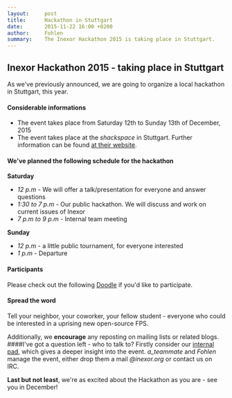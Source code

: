 ```yaml
---
layout:     post
title:      Hackathon in Stuttgart
date:       2015-11-22 16:00 +0200
author:     Fohlen
summary:    The Inexor Hackathon 2015 is taking place in Stuttgart.
---
```


## Inexor Hackathon 2015 - taking place in Stuttgart
As we've previously announced, we are going to organize a local hackathon in Stuttgart, this year.

#### Considerable informations

- The event takes place from Saturday 12th to Sunday 13th of December, 2015
- The event takes place at the *shackspace* in Stuttgart. Further information can be found [at their website](http://shackspace.de/?page_id=713).

#### We've planned the following schedule for the hackathon
**Saturday**

- *12 p.m* - We will offer a talk/presentation for everyone and answer questions
- *1:30 to 7 p.m* - Our public hackathon. We will discuss and work on current issues of Inexor
- *7 p.m to 9 p.m* - Internal team meeting

**Sunday**

- *12 p.m* - a little public tournament, for everyone interested
- *1 p.m* - Departure


#### Participants
Please check out the following [Doodle](http://doodle.com/poll/qpxyrs7iksuvxuxb) if you'd like to participate.

#### Spread the word
Tell your neighbor, your coworker, your fellow student - everyone who could be interested in a uprising new open-source FPS.

Additionally, we **encourage** any reposting on mailing lists or related blogs. 
####I've got a question left - who to talk to?
Firstly consider our [internal pad](https://pad.inexor.org/p/Hackathon_2015), which gives a deeper insight into the event.
*a_teammate* and *Fohlen* manage the event, either drop them a mail *@inexor.org* or contact us on IRC.

**Last but not least**, we're as excited about the Hackathon as you are - see you in December!
